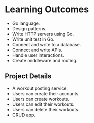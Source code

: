 # Learning Outcomes

- Go language.
- Design patterns.
- Write HTTP servers using Go.
- Write unit test in Go.
- Connect and write to a database.
- Connect and write APIs.
- Handle user interactions.
- Create middleware and routing.

## Project Details

- A workout posting service.
- Users can create their accounts.
- Users can create workouts.
- Users can edit their workouts.
- Users can delete their workouts.
- CRUD app.
